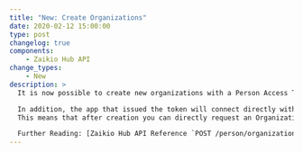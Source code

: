 ```yaml
---
title: "New: Create Organizations"
date: 2020-02-12 15:00:00
type: post
changelog: true
components:
    - Zaikio Hub API
change_types:
    - New
description: >
  It is now possible to create new organizations with a Person Access Token. For this purpose the new scope `directory.organizations.w` is required. The current user will then automatically become the owner of the organization.<br><br>

  In addition, the app that issued the token will connect directly with desired OAuth Scopes and Event Subscriptions from the directory.
  This means that after creation you can directly request an Organization Access Token via the Client Credentials Flow.<br><br>

  Further Reading: [Zaikio Hub API Reference `POST /person/organizations`](/api/directory/#/Person/post_person_organizations)
---
```

